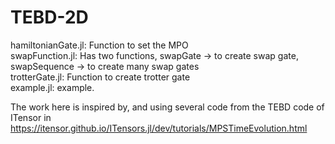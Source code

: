 # TEBD-2D

hamiltonianGate.jl: Function to set the MPO </br>
swapFunction.jl: Has two functions, swapGate -> to create swap gate, swapSequence -> to create many swap gates </br>
trotterGate.jl: Function to create trotter gate </br>
example.jl: example.

The work here is inspired by, and using several code from the TEBD code of ITensor in https://itensor.github.io/ITensors.jl/dev/tutorials/MPSTimeEvolution.html
